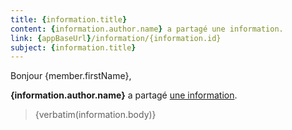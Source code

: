 ```yaml
---
title: {information.title}
content: {information.author.name} a partagé une information.
link: {appBaseUrl}/information/{information.id}
subject: {information.title}
---
```


Bonjour {member.firstName},

**{information.author.name}** a partagé [une information]({appBaseUrl}/information/{information.id}).

> {verbatim(information.body)}
